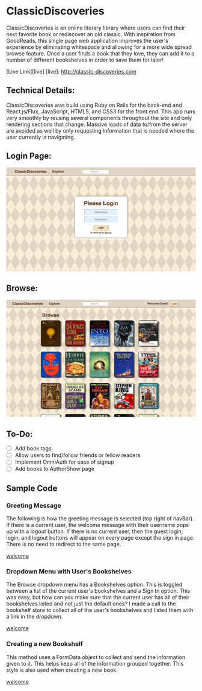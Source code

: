 # ClassicDiscoveries

ClassicDiscoveries is an online literary library where users can find their next favorite book or rediscover an old classic. With inspiration from GoodReads, this single page web application improves the user's experience by eliminating whitespace and allowing for a more wide spread browse feature. Once a user finds a book that they love, they can add it to a number of different bookshelves in order to save them for later!

[Live Link][live]
[live]: http://classic-discoveries.com

## Technical Details:

ClassicDiscoveries was build using Ruby on Rails for the back-end and React.js/Flux, JavaScript, HTML5, and CSS3 for the front end. This app runs very smoothly by reusing several components throughout the site and only rendering sections that change. Massive loads of data to/from the server are avoided as well by only requesting information that is needed where the user currently is navigating.


## Login Page:

[![welcome](./docs/images/welcome.png)](http://classic-discoveries.com/#/login)

## Browse:

[![welcome](./docs/images/browse.png)](http://classic-discoveries.com/)


## To-Do:

- [ ] Add book tags
- [ ] Allow users to find/follow friends or fellow readers
- [ ] Implement OmniAuth for ease of signup
- [ ] Add books to AuthorShow page

## Sample Code

### Greeting Message

The following is how the greeting message is selected (top right of navBar). If there is a current user, the welcome message with their username
pops up with a logout button. If there is no current user, then the guest login, login, and logout buttons will appear on every page except the sign in page. There is no need to redirect to the same page.

[welcome](./docs/images/Greeting.png)

### Dropdown Menu with User's Bookshelves

The Browse dropdown menu has a Bookshelves option. This is toggled between a list of the current user's bookshelves and a Sign In option. This was easy,
but how can you make sure that the current user has all of their bookshelves listed and not just the default ones? I made a call to the bookshelf store
to collect all of the user's bookshelves and listed them with a link in the dropdown.

[welcome](./docs/images/Bookshelf_DropDown.png)


### Creating a new Bookshelf

This method uses a FormData object to collect and send the information given to it. This helps keep all of the information grouped together. This style
is also used when creating a new book.

[welcome](./docs/images/Bookshelf_HandleSubmit.png)
